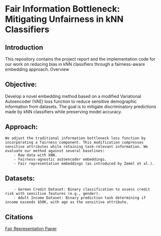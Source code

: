 # Fair Information Bottleneck: Mitigating Unfairness in kNN Classifiers

## Introduction
This repository contains the project report and the implementation code for our work on reducing bias in kNN classifiers through a fairness-aware embedding approach.
Overview

## Objective:
Develop a novel embedding method based on a modified Variational Autoencoder (VAE) loss function to reduce sensitive demographic information from datasets. The goal is to mitigate discriminatory predictions made by kNN classifiers while preserving model accuracy.

## Approach:
    We adjust the traditional information bottleneck loss function by incorporating a fairness component. This modification compresses sensitive attributes while retaining task-relevant information. We evaluate our method against several baselines:
        - Raw data with kNN.
        - Fairness-agnostic autoencoder embeddings.
        - Fair representation embeddings (as introduced by Zemel et al.).

## Datasets:
        - German Credit Dataset: Binary classification to assess credit risk with sensitive features (e.g., gender).
        - Adult Income Dataset: Binary prediction task determining if income exceeds $50K, with age as the sensitive attribute.
        
        
## Citations
        
[Fair Representation Paper](https://proceedings.mlr.press/v28/zemel13.html)  